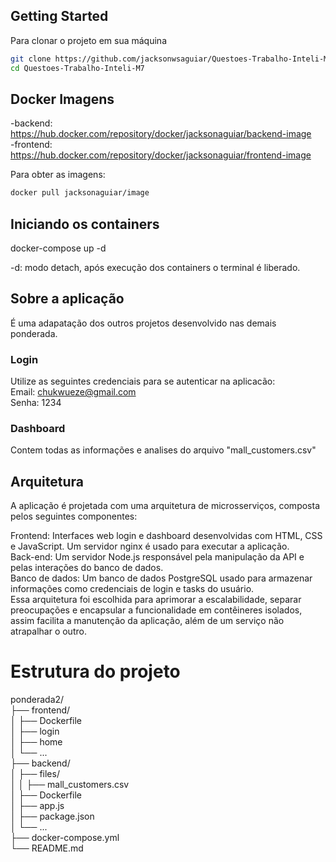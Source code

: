 ## Getting Started

Para clonar o projeto em sua máquina

```bash
git clone https://github.com/jacksonwsaguiar/Questoes-Trabalho-Inteli-M7.git
cd Questoes-Trabalho-Inteli-M7
```
## Docker Imagens

-backend: https://hub.docker.com/repository/docker/jacksonaguiar/backend-image
<br />
-frontend: https://hub.docker.com/repository/docker/jacksonaguiar/frontend-image
<br />

Para obter as imagens:
```bash
docker pull jacksonaguiar/image
```
## Iniciando os containers
docker-compose up -d

-d: modo detach, após execução dos containers o terminal é liberado.

## Sobre a aplicação
É uma adapatação dos outros projetos desenvolvido nas demais ponderada.
### Login
Utilize as seguintes credenciais para se autenticar na aplicacão:<br />
Email: chukwueze@gmail.com<br />
Senha: 1234

### Dashboard
Contem todas as informações e analises do arquivo "mall_customers.csv"
## Arquitetura
A aplicação é projetada com uma arquitetura de microsserviços, composta pelos seguintes componentes:<br />

Frontend: Interfaces web login e dashboard desenvolvidas com HTML, CSS e JavaScript. Um servidor nginx é usado para executar a aplicação.<br />
Back-end: Um servidor Node.js responsável pela manipulação da API e pelas interações do banco de dados.<br />
Banco de dados: Um banco de dados PostgreSQL usado para armazenar informações como credenciais de login e tasks do usuário.<br />
Essa arquitetura foi escolhida para aprimorar a escalabilidade, separar preocupações e encapsular a funcionalidade em contêineres isolados, assim facilita a manutenção da aplicação, além de um serviço não atrapalhar o outro.
# Estrutura do projeto
ponderada2/<br />
├── frontend/<br />
│   ├── Dockerfile<br />
│   ├── login<br />
│   ├── home<br />
│   └── ...<br />
├── backend/<br />
│   ├── files/<br />
│   │   ├── mall_customers.csv<br />
│   ├── Dockerfile<br />
│   ├── app.js<br />
│   ├── package.json<br />
│   └── ...<br />
├── docker-compose.yml<br />
└── README.md<br />

